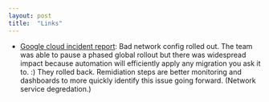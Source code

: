 ```yaml
---
layout: post
title:  "Links"
---
```


* [Google cloud incident report](https://status.cloud.google.com/incidents/vLsxuKoRvykNHW3nnhsJ): Bad network config rolled out. The team was able to pause a phased global rollout but there was widespread impact because automation will efficiently apply any migration you ask it to. :) They rolled back. Remidiation steps are better monitoring and dashboards to more quickly identify this issue going forward. (Network service degredation.)
